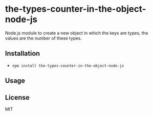 # the-types-counter-in-the-object-node-js

Node.js module to create a new object in which the keys are types, the values are the number of these types.

## Installation

+ ```npm install the-types-counter-in-the-object-node-js```

## Usage

<script>

  /*
      Import the module. 
  */
  ```const theTypesCounterInTheObject = require('./the_types_counter_in_the_object.js');```

  /*
      Use the module according to the instructions.
      Create a variable. Write to it, through a dot from the "module", a function (createObjectOfType(object)) with an object argument that creates a new object with types and their number.
  */

  ```const result = theTypesCounterInTheObject.createObjectOfTypes({ field: undefined, anotherField: [], yetAnother: [undefined] });```

  /*
      Output/use the result, for example, to the console.
  */

  ```console.log(result);```

</script>

## License

MIT
